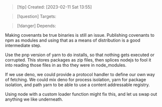 
>[!tip] Created: [2023-02-11 Sat 13:55]

>[!question] Targets: 

>[!danger] Depends: 

Making covenants be true binaries is still an issue.
Publishing covenants to npm as modules and using that as a means of distribution is a good intermediate step.

Use the pnp version of yarn to do installs, so that nothing gets executed or corrupted.
This stores packages as zip files, then splices nodejs to fool it into reading those files in as tho they were in node_modules.

If we use deno, we could provide a protocol handler to define our own way of fetching.
We could mix deno for process isolation, yarn for package isolation, and path yarn to be able to use a content addressable registry.

Using node with a custom loader function might fix this, and let us swap out anything we like underneath.